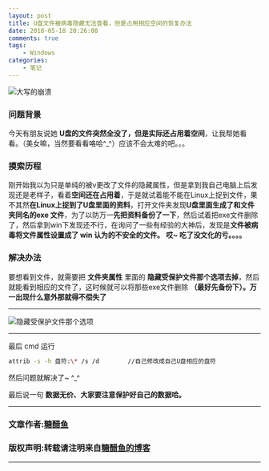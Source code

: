```yaml
---
layout: post
title: U盘文件被病毒隐藏无法查看，但是占用相应空间的恢复办法
date: 2018-05-18 20:26:08
comments: true
tags:
	- Windows
categories:
	- 笔记
---
```


![大写的崩溃](https://ws4.sinaimg.cn/large/006tNbRwly1fwbkn3o9v5j3069069wem.jpg)

<!-- more -->

### 问题背景

今天有朋友说她 **U盘的文件突然全没了，但是实际还占用着空间**，让我帮她看看。（美女嘛，当然要看看咯哈^_^）应该不会太难的吧。。。

### 摸索历程

刚开始我以为只是单纯的被v更改了文件的隐藏属性，但是拿到我自己电脑上后发现还是老样子，看着**空间还在占用着**，于是就试着能不能在Linux上捉到文件，果不其然**在Linux上捉到了U盘里面的资料**，打开文件夹发现**U盘里面生成了和文件夹同名的exe 文件**，为了以防万一**先把资料备份了一下**，然后试着把exe文件删除了，然后拿到win下发现还不行，在询问了一些有经验的大神后，发现是**文件被病毒将文件属性设置成了 win 认为的不安全的文件。**
**哎~ 吃了没文化的亏。。。。**

### 解决办法

要想看到文件，就需要把 **文件夹属性** 里面的 **隐藏受保护文件那个选项去掉**，然后就能看到相应的文件了，这时候就可以将那些exe文件删除 **（最好先备份下）。万一出现什么意外那就得不偿失了**

---------
![隐藏受保护文件那个选项](https://ws1.sinaimg.cn/large/006tNbRwly1fwbkohjg4vj30cq0h2mz0.jpg)

----------

最后 cmd 运行 

```bash
attrib -s -h 盘符:\* /s /d		//自己修改成自己U盘相应的盘符
```

然后问题就解决了~ ^_^	

最后说一句 **数据无价、大家要注意保护好自己的数据哈。**


---
### 文章作者:[糖醋鱼](http://zzutcy.top)

### 版权声明:转载请注明来自[糖醋鱼的博客](http://zzutcy.top)
---